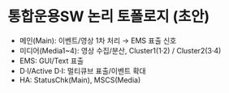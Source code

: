 
# 통합운용SW 논리 토폴로지 (초안)
- 메인(Main): 이벤트/영상 1차 처리 → EMS 표출 신호
- 미디어(Media1~4): 영상 수집/분산, Cluster1(1·2) / Cluster2(3·4)
- EMS: GUI/Text 표출
- D·I/Active D·I: 멀티큐브 표출/이벤트 확대
- HA: StatusChk(Main), MSCS(Media)
